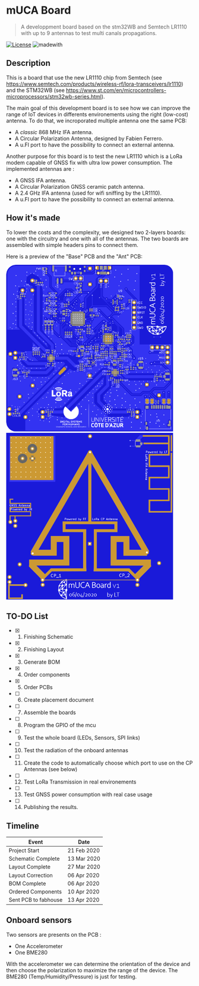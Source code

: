 # mUCA Board
> A developpment board based on the stm32WB and Semtech LR1110 with up to 9 antennas to test multi canals propagations.

[![License](http://img.shields.io/:license-mit-blue.svg)](http://doge.mit-license.org)
![madewith](https://img.shields.io/badge/made%20with-KiCad-blue)


## Description
This is a board that use the new LR1110 chip from Semtech (see https://www.semtech.com/products/wireless-rf/lora-transceivers/lr1110) and the STM32WB (see https://www.st.com/en/microcontrollers-microprocessors/stm32wb-series.html).

The main goal of this development board is to see how we can improve the range of IoT devices in differents environements using the right (low-cost) antenna.
To do that, we incroporated multiple antenna one the same PCB:
  - A *classic* 868 MHz IFA antenna.
  - A Circular Polarization Antenna, designed by Fabien Ferrero.
  - A u.Fl port to have the possibility to connect an external antenna.

Another purpose for this board is to test the new LR1110 which is a LoRa modem capable of GNSS fix with ultra low power consumption.
The implemented antennas are :
  - A GNSS IFA antenna.
  - A Circular Polarization GNSS ceramic patch antenna.
  - A 2.4 GHz IFA antenna (used for wifi sniffing by the LR1110).
  - A u.Fl port to have the possibility to connect an external antenna.


## How it's made
To lower the costs and the complexity, we designed two 2-layers boards: one with the circuitry and one with all of the antennas. The two boards are assembled with simple headers pins to connect them.

Here is a preview of the "Base" PCB and the "Ant" PCB:

<p>
  <img src="img/mUCA_Base_top.svg" alt="drawing" width="450"/>
  <img src="img/mUCA_Ant_bottom.svg" alt="drawing" width="450"/>
</p>

## TO-DO List
- [x] 1. Finishing Schematic
- [x] 2. Finishing Layout
- [x] 3. Generate BOM
- [x] 4. Order components
- [x] 5. Order PCBs
- [ ] 6. Create placement document
- [ ] 7. Assemble the boards
- [ ] 8. Program the GPIO of the mcu
- [ ] 9. Test the whole board (LEDs, Sensors, SPI links)
- [ ] 10. Test the radiation of the onboard antennas
- [ ] 11. Create the code to automatically choose which port to use on the CP Antennas (see below)
- [ ] 12. Test LoRa Transmission in real environements
- [ ] 13. Test GNSS power consumption with real case usage
- [ ] 14. Publishing the results.

## Timeline
| Event                         | Date          |
| ----------------------------- | ------------- |
| Project Start                 | 21 Feb 2020   |
| Schematic Complete            | 13 Mar 2020   |
| Layout Complete               | 27 Mar 2020   |
| Layout Correction             | 06 Apr 2020   |
| BOM Complete                  | 06 Apr 2020   |
| Ordered Components            | 10 Apr 2020   |
| Sent PCB to fabhouse          | 13 Apr 2020   |

## Onboard sensors
Two sensors are presents on the PCB :
  - One Accelerometer
  - One BME280

With the accelerometer we can determine the orientation of the device and then choose the polarization to maximize the range of the device.
The BME280 (Temp/Humidity/Pressure) is just for testing.
